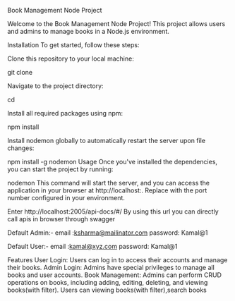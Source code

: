

Book Management Node Project

Welcome to the Book Management Node Project! This project allows users and admins to manage books in a Node.js environment.

Installation
To get started, follow these steps:

Clone this repository to your local machine:

git clone <repository-url>

Navigate to the project directory:

cd <project-directory>

Install all required packages using npm:

npm install

Install nodemon globally to automatically restart the server upon file changes:

npm install -g nodemon
Usage
Once you've installed the dependencies, you can start the project by running:

nodemon
This command will start the server, and you can access the application in your browser at http://localhost:<port>. Replace <port> with the port number configured in your environment.

Enter http://localhost:2005/api-docs/#/ 
By using this url you can directly call apis in browser through swagger

Default Admin:-
email :ksharma@mailinator.com
password: Kamal@1


Default User:-
email :kamal@xyz.com
password: Kamal@1

Features
User Login: Users can log in to access their accounts and manage their books.
Admin Login: Admins have special privileges to manage all books and user accounts.
Book Management:  Admins can perform CRUD operations on books, including adding, editing, deleting, and viewing books(with filter).
Users can viewing books(with filter),search books 

